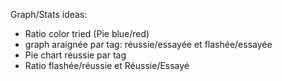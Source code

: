 Graph/Stats ideas:

- Ratio color tried (Pie blue/red)
- graph araignée par tag: réussie/essayée et flashée/essayée
- Pie chart réussie par tag
- Ratio flashée/réussie et Réussie/Essayé
